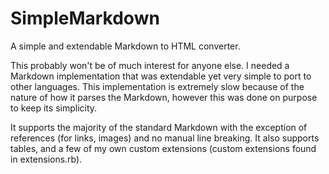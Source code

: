 SimpleMarkdown
==============

A simple and extendable Markdown to HTML converter.

This probably won't be of much interest for anyone else. I needed a Markdown implementation that was extendable yet very simple to port to other languages. This implementation is extremely slow because of the nature of how it parses the Markdown, however this was done on purpose to keep its simplicity.

It supports the majority of the standard Markdown with the exception of references (for links, images) and no manual line breaking. It also supports tables, and a few of my own custom extensions (custom extensions found in extensions.rb).